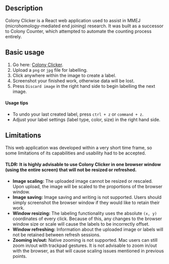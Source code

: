 ## Description
Colony Clicker is a React web application used to assist in MMEJ (microhomology-mediated end joining) research. It was built as a successor to Colony Counter, which attempted to automate the counting process entirely.

## Basic usage
1. Go here: [Colony Clicker](https://al-exe.github.io/).
2. Upload a `png` or `jpg` file for labelling. 
3. Click anywhere within the image to create a label.
4. Screenshot your finished work, otherwise data will be lost.
5. Press `Discard image` in the right hand side to begin labelling the next image.

#### Usage tips
* To undo your last created label, press `ctrl + z` or `command + z`.
* Adjust your label settings (label type, color, size) in the right hand side.

## Limitations
This web application was developed within a very short time frame, so some limitations of its capabilities and usability had to be accepted.
#### **TLDR: It is highly advisable to use Colony Clicker in one browser window (using the entire screen) that will not be resized or refreshed.**

- **Image scaling:** The uploaded image cannot be resized or rescaled. Upon upload, the image will be scaled to the proportions of the browser window.
- **Image saving:** Image saving and writing is not supported. Users should simply screenshot the browser window if they would like to retain their work.
- **Window resizing:** The labeling functionality uses the absolute `(x, y)` coordinates of every click. Because of this, any changes to the browser window size or scale will cause the labels to be incorrectly offset.
- **Window refreshing:** Information about the uploaded image or labels will not be retained between refresh sessions.
- **Zooming in/out:** Native zooming is not supported. Mac users can still zoom in/out with trackpad gestures. It is not advisable to zoom in/out with the browser, as that will cause scaling issues mentioned in previous points.

